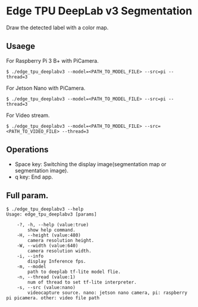 # Edge TPU DeepLab v3 Segmentation
Draw the detected label with a color map.

## Usaege
For Raspberry Pi 3 B+ with PiCamera.
```
$ ./edge_tpu_deeplabv3 --model=<PATH_TO_MODEL_FILE> --src=pi --thread=3
```

For Jetson Nano with PiCamera.
```
$ ./edge_tpu_deeplabv3 --model=<PATH_TO_MODEL_FILE> --src=pi --thread=3
```

For Video stream.
```
$ ./edge_tpu_deeplabv3 --model=<PATH_TO_MODEL_FILE> --src=<PATH_TO_VIDEO_FILE> --thread=3
```

## Operations
- Space key: Switching the display image(segmentation map or segmentation image). 
- q key: End app.

## Full param.
```
$ ./edge_tpu_deeplabv3 --help
Usage: edge_tpu_deeplabv3 [params] 

	-?, -h, --help (value:true)
		show help command.
	-H, --height (value:480)
		camera resolution height.
	-W, --width (value:640)
		camera resolution width.
	-i, --info
		display Inference fps.
	-m, --model
		path to deeplab tf-lite model flie.
	-n, --thread (value:1)
		num of thread to set tf-lite interpreter.
	-s, --src (value:nano)
		videocapture source. nano: jetson nano camera, pi: raspberry pi picamera. other: video file path
```